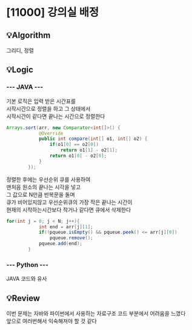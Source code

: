 # [11000] 강의실 배정
## 💡Algorithm
그리디, 정렬

## 💡Logic
### --- JAVA ---
기본 로직은 입력 받은 시간표를  
시작시간으로 정렬을 하고 그 상태에서  
시작시간이 같다면 끝나는 시간으로 정렬한다

``` java
Arrays.sort(arr, new Comparator<int[]>() {
            @Override
            public int compare(int[] o1, int[] o2) {
                if(o1[0] == o2[0])
                    return o1[1] - o2[1];
                return o1[0] - o2[0];
            }
        });
``` 
정렬한 후에는 우선순위 큐를 사용하여  
맨처음 원소의 끝나는 시각을 넣고  
그 값으로 N만큼 반복문을 돌며  
큐가 비어있지않고 우선순위큐의 가장 작은 끝나는 시간이  
현재의 시작하는시간보다 작거나 같다면 큐에서 삭제한다

``` java
for(int j = 0; j < N; j++){
            int end = arr[j][1];
            if(!pqueue.isEmpty() && pqueue.peek() <= arr[j][0])
                pqueue.remove();
            pqueue.add(end);
        }
```
### --- Python ---
JAVA 코드와 유사


## 💡Review
이번 문제는 자바와 파이썬에서 사용하는 자료구조 코드 부분에서 어려움을 느꼈다  
앞으로 여러번해서 익숙해져야 할 것 같다